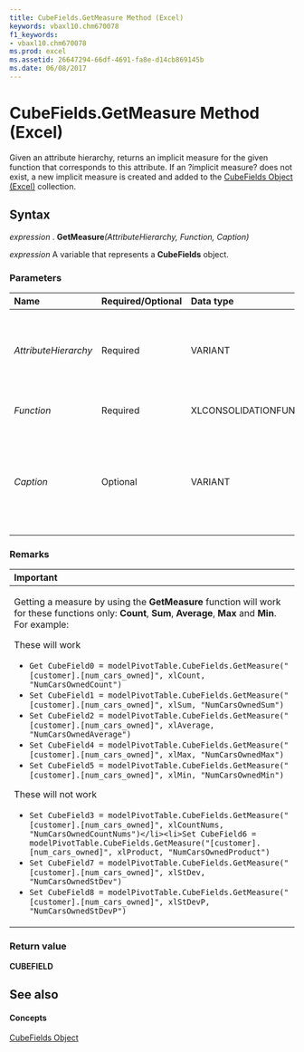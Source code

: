 ```yaml
---
title: CubeFields.GetMeasure Method (Excel)
keywords: vbaxl10.chm670078
f1_keywords:
- vbaxl10.chm670078
ms.prod: excel
ms.assetid: 26647294-66df-4691-fa8e-d14cb869145b
ms.date: 06/08/2017
---
```



# CubeFields.GetMeasure Method (Excel)

Given an attribute hierarchy, returns an implicit measure for the given function that corresponds to this attribute. If an ?implicit measure? does not exist, a new implicit measure is created and added to the [CubeFields Object (Excel)](cubefields-object-excel.md) collection.


## Syntax

 _expression_ . **GetMeasure**_(AttributeHierarchy,_ _Function,_ _Caption)_

 _expression_ A variable that represents a **CubeFields** object.


### Parameters



|**Name**|**Required/Optional**|**Data type**|**Description**|
|:-----|:-----|:-----|:-----|
| _AttributeHierarchy_|Required|VARIANT|The unique cube field that is an attribute hierarchy (XlCubeFieldType = xlHierarchy and XlCubeFieldSubType = xlCubeAttribute).|
| _Function_|Required|XLCONSOLIDATIONFUNCTION|The function performed in the added data field.|
| _Caption_|Optional|VARIANT|The label used in the PivotTable report to identify this measure. If the measure already exists, caption will overwrite the existing label of this measure.|

### Remarks

|**Important**|
|:-----|  
|<p>Getting a measure by using the  **GetMeasure** function will work for these functions only: **Count**,  **Sum**,  **Average**,  **Max** and **Min**. For example:</p><p>These will work</p><ul><li>```Get CubeField0 = modelPivotTable.CubeFields.GetMeasure("[customer].[num_cars_owned]", xlCount, "NumCarsOwnedCount")```</li><li>```Set CubeField1 = modelPivotTable.CubeFields.GetMeasure("[customer].[num_cars_owned]", xlSum, "NumCarsOwnedSum")```</li><li>```Set CubeField2 = modelPivotTable.CubeFields.GetMeasure("[customer].[num_cars_owned]", xlAverage, "NumCarsOwnedAverage")```</li><li>```Set CubeField4 = modelPivotTable.CubeFields.GetMeasure("[customer].[num_cars_owned]", xlMax, "NumCarsOwnedMax")```</li><li>```Set CubeField5 = modelPivotTable.CubeFields.GetMeasure("[customer].[num_cars_owned]", xlMin, "NumCarsOwnedMin")```</li></ul><p>These will not work</p><ul><li>```Set CubeField3 = modelPivotTable.CubeFields.GetMeasure("[customer].[num_cars_owned]", xlCountNums, "NumCarsOwnedCountNums")</li><li>Set CubeField6 = modelPivotTable.CubeFields.GetMeasure("[customer].[num_cars_owned]", xlProduct, "NumCarsOwnedProduct")```</li><li>```Set CubeField7 = modelPivotTable.CubeFields.GetMeasure("[customer].[num_cars_owned]", xlStDev, "NumCarsOwnedStDev")```</li><li>```Set CubeField8 = modelPivotTable.CubeFields.GetMeasure("[customer].[num_cars_owned]", xlStDevP, "NumCarsOwnedStDevP")```</li></ul>|

 
 

 



 
 
 
 
 



### Return value

 **CUBEFIELD**


## See also


#### Concepts


[CubeFields Object](cubefields-object-excel.md)

